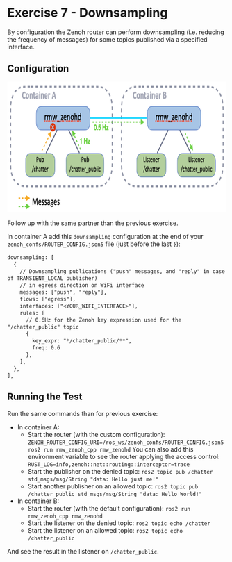 # Exercise 7 - Downsampling

By configuration the Zenoh router can perform downsampling (i.e. reducing the frequency of messages) for some topics published via a specified interface.

## Configuration

<p align="center"><img src="pictures/downsampling.png"  height="300" alt="downsampling"/></p>

Follow up with the same partner than the previous exercise.

In container A add this `downsampling` configuration at the end of your `zenoh_confs/ROUTER_CONFIG.json5` file (just before the last `}`):

```json5
downsampling: [
  {
    // Downsampling publications ("push" messages, and "reply" in case of TRANSIENT_LOCAL publisher)
    // in egress direction on WiFi interface
    messages: ["push", "reply"],
    flows: ["egress"],
    interfaces: ["<YOUR_WIFI_INTERFACE>"],
    rules: [
      // 0.6Hz for the Zenoh key expression used for the "/chatter_public" topic
      {
        key_expr: "*/chatter_public/**",
        freq: 0.6
      },
    ],
  },
],
```

## Running the Test

Run the same commands than for previous exercise:

* In container A:
  * Start the router (with the custom configuration): `ZENOH_ROUTER_CONFIG_URI=/ros_ws/zenoh_confs/ROUTER_CONFIG.json5 ros2 run rmw_zenoh_cpp rmw_zenohd`
    You can also add this environment variable to see the router applying the access control:
    `RUST_LOG=info,zenoh::net::routing::interceptor=trace`
  * Start the publisher on the denied topic:
    `ros2 topic pub /chatter std_msgs/msg/String "data: Hello just me!"`
  * Start another publisher on an allowed topic:
    `ros2 topic pub /chatter_public std_msgs/msg/String "data: Hello World!"`
* In container B:
  * Start the router (with the default configuration): `ros2 run rmw_zenoh_cpp rmw_zenohd`
  * Start the listener on the denied topic:
    `ros2 topic echo /chatter`
  * Start the listener on an allowed topic:
    `ros2 topic echo /chatter_public`

And see the result in the listener on `/chatter_public`.

